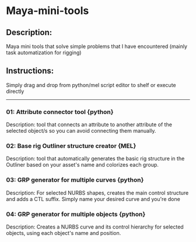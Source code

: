 # Maya-mini-tools

## Description:

Maya mini tools that solve simple problems that I have encountered (mainly task automatization for rigging)

## Instructions:

Simply drag and drop from python/mel script editor to shelf or execute directly

---

### 01: Attribute connector tool {python}

Description: tool that connects an attribute to another attribute of the selected object/s so you can avoid connecting them manually.

### 02: Base rig Outliner structure creator {MEL}

Description: tool that automatically generates the basic rig structure in the Outliner based on your asset's name and colorizes each group.

### 03: GRP generator for multiple curves {python}

Description: For selected NURBS shapes, creates the main control structure and adds a CTL suffix. Simply name your desired curve and you're done

### 04: GRP generator for multiple objects {python}

Description: Creates a NURBS curve and its control hierarchy for selected objects, using each object's name and position.
